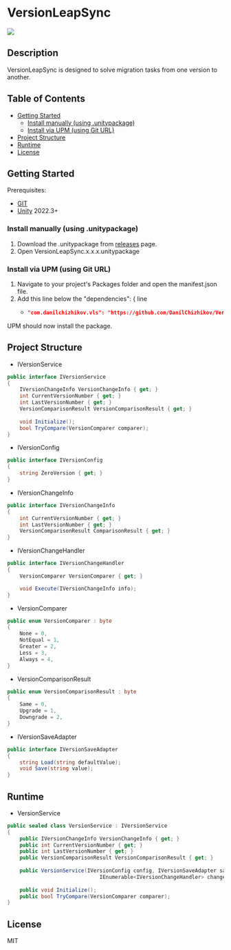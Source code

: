 # VersionLeapSync
![](https://img.shields.io/badge/unity-2022.3+-000.svg)

## Description
VersionLeapSync is designed to solve migration tasks from one version to another.

## Table of Contents
- [Getting Started](#Getting-Started)
    - [Install manually (using .unitypackage)](#Install-manually-(using-.unitypackage))
    - [Install via UPM (using Git URL)](#Install-via-UPM-(using-Git-URL))
- [Project Structure](#Project-Structure)
- [Runtime](#Runtime)
- [License](#License)

## Getting Started
Prerequisites:
- [GIT](https://git-scm.com/downloads)
- [Unity](https://unity.com/releases/editor/archive) 2022.3+

### Install manually (using .unitypackage)
1. Download the .unitypackage from [releases](https://github.com/DanilChizhikov/VersionLeapSync/releases/) page.
2. Open VersionLeapSync.x.x.x.unitypackage

### Install via UPM (using Git URL)
1. Navigate to your project's Packages folder and open the manifest.json file.
2. Add this line below the "dependencies": { line
    - ```json title="Packages/manifest.json"
      "com.danilchizhikov.vls": "https://github.com/DanilChizhikov/VersionLeapSync.git",
      ```
UPM should now install the package.

## Project Structure
- IVersionService
```csharp
public interface IVersionService
{
    IVersionChangeInfo VersionChangeInfo { get; }
    int CurrentVersionNumber { get; }
    int LastVersionNumber { get; }
    VersionComparisonResult VersionComparisonResult { get; }
    
    void Initialize();
    bool TryCompare(VersionComparer comparer);
}
```

- IVersionConfig
```csharp
public interface IVersionConfig
{
    string ZeroVersion { get; }
}
```

- IVersionChangeInfo
```csharp
public interface IVersionChangeInfo
{
    int CurrentVersionNumber { get; }
    int LastVersionNumber { get; }
    VersionComparisonResult ComparisonResult { get; }
}
```

- IVersionChangeHandler
```csharp
public interface IVersionChangeHandler
{
    VersionComparer VersionComparer { get; }

    void Execute(IVersionChangeInfo info);
}
```

- VersionComparer
```csharp
public enum VersionComparer : byte
{
    None = 0,
    NotEqual = 1,
    Greater = 2,
    Less = 3,
    Always = 4,
}
```

- VersionComparisonResult
```csharp
public enum VersionComparisonResult : byte
{
    Same = 0,
    Upgrade = 1,
    Downgrade = 2,
}
```

- IVersionSaveAdapter
```csharp
public interface IVersionSaveAdapter
{
    string Load(string defaultValue);
    void Save(string value);
}
```

## Runtime
- VersionService
```csharp
public sealed class VersionService : IVersionService
{
    public IVersionChangeInfo VersionChangeInfo { get; }
    public int CurrentVersionNumber { get; }
    public int LastVersionNumber { get; }
    public VersionComparisonResult VersionComparisonResult { get; }
    
    public VersionService(IVersionConfig config, IVersionSaveAdapter saveAdapter,
                              IEnumerable<IVersionChangeHandler> changeHandlers);
    
    public void Initialize();
    public bool TryCompare(VersionComparer comparer);
}
```

## License
MIT